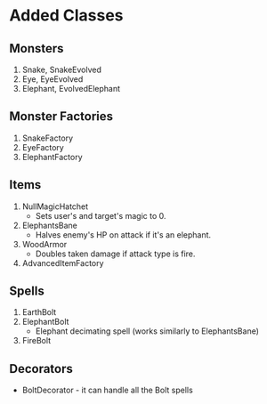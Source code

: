 # Added Classes
## Monsters
 1. Snake, SnakeEvolved
 2. Eye, EyeEvolved
 3. Elephant, EvolvedElephant

## Monster Factories
1. SnakeFactory
2. EyeFactory
3. ElephantFactory

## Items
1. NullMagicHatchet
   * Sets user's and target's magic to 0.
2. ElephantsBane  
    * Halves enemy's HP on attack if it's an elephant.
3. WoodArmor
   * Doubles taken damage if attack type is fire.
4. AdvancedItemFactory


## Spells
1. EarthBolt
2. ElephantBolt
   - Elephant decimating spell (works similarly to ElephantsBane)
3. FireBolt

## Decorators
   - BoltDecorator - it can handle all the Bolt spells